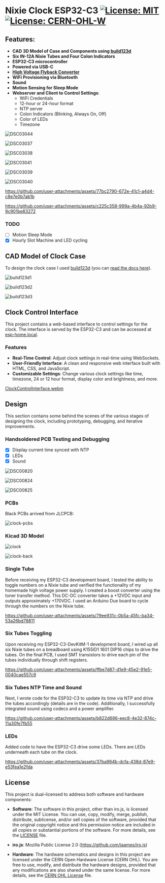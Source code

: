 # Nixie Clock ESP32-C3 [![License: MIT](https://img.shields.io/badge/License-MIT-yellow.svg)](https://opensource.org/licenses/MIT) [![License: CERN-OHL-W](https://img.shields.io/badge/License-CERN_OHL_W-blue.svg)](https://cern-ohl.web.cern.ch/)

## Features:

- **CAD 3D Model of Case and Components using [build123d](https://github.com/gumyr/build123d)**
- **Six IN-12A Nixie Tubes and Four Colon Indicators**
- **ESP32-C3 microcontroller**
- **Powered via USB-C**
- **[High Voltage Flyback Converter](https://github.com/newell/hv-flyback-converter)**
- **WiFi Provisioning via Bluetooth**
- **Sound**
- **Motion Sensing for Sleep Mode**
- **Webserver and Client to Control Settings**:
  - WiFi Credentials
  - 12-hour or 24-hour format
  - NTP server
  - Colon Indicators (Blinking, Always On, Off)
  - Color of LEDs
  - Timezone

![DSC03044](https://github.com/user-attachments/assets/07f993d6-80e4-4be8-91cf-ca07ee2fea44)

![DSC03037](https://github.com/user-attachments/assets/44a4a0a0-5de9-4502-906c-f3cac13a6c4e)

![DSC03038](https://github.com/user-attachments/assets/37b1b0a1-37b4-4d95-b2a9-a45ee8a8bafb)

![DSC03041](https://github.com/user-attachments/assets/7cb6dc60-0e32-4339-a29e-1f2e0bf4dc62)

![DSC03039](https://github.com/user-attachments/assets/f31533b9-1901-465e-a1a9-93a7f5385e33)

![DSC03040](https://github.com/user-attachments/assets/585f6704-fa03-43b6-aafe-2fae70a9242d)

https://github.com/user-attachments/assets/77bc2790-672e-41c1-a4d4-c8e7e0b7ab1b

https://github.com/user-attachments/assets/c225c358-999a-4b4a-92b9-9c901be83272

 ### TODO
- [ ] Motion Sleep Mode
- [x] Hourly Slot Machine and LED cycling

## CAD Model of Clock Case

To design the clock case I used [build123d](https://github.com/gumyr/build123d) (you can [read the docs here](https://build123d.readthedocs.io/en/latest/)).  

![build123d1](https://github.com/user-attachments/assets/34beb862-cac3-4001-b182-0c05eaf4e648)

![build123d2](https://github.com/user-attachments/assets/6d905a4e-8f06-46c9-aa65-b445b4101efb)

![build123d3](https://github.com/user-attachments/assets/4a8ca054-bb4b-4820-a1e7-e0d810ef57d7)

## Clock Control Interface

This project contains a web-based interface to control settings for the clock. The interface is served by the ESP32-C3 and can be accessed at [esp-home.local](http://esp-home.local).

### Features

- **Real-Time Control**: Adjust clock settings in real-time using WebSockets.
- **User-Friendly Interface**: A clean and responsive web interface built with HTML, CSS, and JavaScript.
- **Customizable Settings**: Change various clock settings like time, timezone, 24 or 12 hour format, display color and brightness, and more.

[ClockControlInterface.webm](https://github.com/user-attachments/assets/71b5c2da-ff7b-42fa-be0a-e68aa2519f6b)

## Design

This section contains some behind the scenes of the various stages of designing the clock, including prototyping, debugging, and iterative improvements. 

### Handsoldered PCB Testing and Debugging

- [x] Display current time synced with NTP
- [x] LEDs
- [x] Sound

![DSC00820](https://github.com/user-attachments/assets/b7c6caf7-d2b7-44de-bebc-66ae702bd61a)

![DSC00824](https://github.com/user-attachments/assets/1beff864-1065-4d9b-b666-368eb919fa4f)

![DSC00825](https://github.com/user-attachments/assets/e6425b82-5ede-4e77-bb7d-64c5438d0f17)

### PCBs

Black PCBs arrived from JLCPCB:

![clock-pcbs](https://github.com/user-attachments/assets/8e31dfbc-8cd0-4aaf-a7f6-d063d01f86a6)

### Kicad 3D Model

![clock](https://github.com/user-attachments/assets/745a5776-db51-4f5b-979e-c3a7e6d8c8c4)

![clock-back](https://github.com/user-attachments/assets/593558b8-ba2a-457c-b399-670f584f445b)

### Single Tube

Before receiving my ESP32-C3 development board, I tested the ability to toggle numbers on a Nixie tube and verified the functionality of my homemade high voltage power supply. I created a boost converter using the toner transfer method. This DC-DC converter takes a +12VDC input and outputs approximately +170VDC. I used an Arduino Due board to cycle through the numbers on the Nixie tube.

https://github.com/user-attachments/assets/79ee931c-0b5a-45fc-ba34-53a26bd78811

### Six Tubes Toggling

Upon receiving my ESP32-C3-DevKitM-1 development board, I wired up all six Nixie tubes on a breadboard using K155ID1 1601 DIP16 chips to drive the tubes. On the final PCB, I used SMT transistors to drive each pin of the tubes individually through shift registers.

https://github.com/user-attachments/assets/ffbe7d87-d1e9-45e2-91e5-0040cae557c9

### Six Tubes NTP Time and Sound

Next, I wrote code for the ESP32-C3 to update its time via NTP and drive the tubes accordingly (details are in the code). Additionally, I successfully integrated sound using codecs and a power amplifier.

https://github.com/user-attachments/assets/b822d686-eec8-4e32-874c-11a30fe7fb55

### LEDs

Added code to have the ESP32-C3 drive some LEDs.  There are LEDs underneath each tube on the clock.

https://github.com/user-attachments/assets/37ba964b-dcfa-438d-87e9-e53fea1e2fda

## License

This project is dual-licensed to address both software and hardware components:

- **Software**: The software in this project, other than iro.js, is licensed under the MIT License. You can use, copy, modify, merge, publish, distribute, sublicense, and/or sell copies of the software, provided that the original copyright notice and this permission notice are included in all copies or substantial portions of the software. For more details, see the [LICENSE](./LICENSE) file.

- **iro.js**: Mozilla Public License 2.0 (https://github.com/jaames/iro.js)

- **Hardware**: The hardware schematics and designs in this project are licensed under the CERN Open Hardware License (CERN OHL). You are free to use, modify, and distribute the hardware designs, provided that any modifications are also shared under the same license. For more details, see the [CERN OHL License](./CERN_OHL_LICENSE) file.
